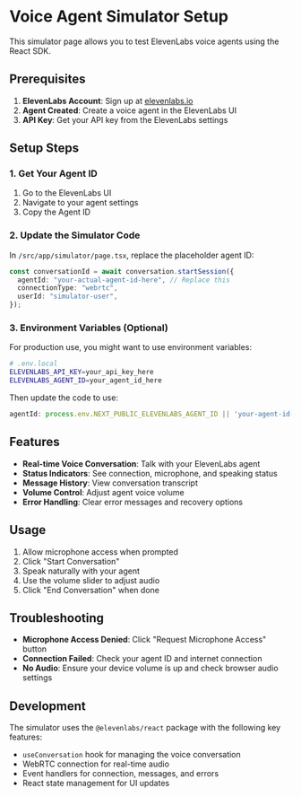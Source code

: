 # Voice Agent Simulator Setup

This simulator page allows you to test ElevenLabs voice agents using the React SDK.

## Prerequisites

1. **ElevenLabs Account**: Sign up at [elevenlabs.io](https://elevenlabs.io)
2. **Agent Created**: Create a voice agent in the ElevenLabs UI
3. **API Key**: Get your API key from the ElevenLabs settings

## Setup Steps

### 1. Get Your Agent ID

1. Go to the ElevenLabs UI
2. Navigate to your agent settings
3. Copy the Agent ID

### 2. Update the Simulator Code

In `/src/app/simulator/page.tsx`, replace the placeholder agent ID:

```typescript
const conversationId = await conversation.startSession({
  agentId: "your-actual-agent-id-here", // Replace this
  connectionType: "webrtc",
  userId: "simulator-user",
});
```

### 3. Environment Variables (Optional)

For production use, you might want to use environment variables:

```bash
# .env.local
ELEVENLABS_API_KEY=your_api_key_here
ELEVENLABS_AGENT_ID=your_agent_id_here
```

Then update the code to use:

```typescript
agentId: process.env.NEXT_PUBLIC_ELEVENLABS_AGENT_ID || 'your-agent-id-here',
```

## Features

- **Real-time Voice Conversation**: Talk with your ElevenLabs agent
- **Status Indicators**: See connection, microphone, and speaking status
- **Message History**: View conversation transcript
- **Volume Control**: Adjust agent voice volume
- **Error Handling**: Clear error messages and recovery options

## Usage

1. Allow microphone access when prompted
2. Click "Start Conversation"
3. Speak naturally with your agent
4. Use the volume slider to adjust audio
5. Click "End Conversation" when done

## Troubleshooting

- **Microphone Access Denied**: Click "Request Microphone Access" button
- **Connection Failed**: Check your agent ID and internet connection
- **No Audio**: Ensure your device volume is up and check browser audio settings

## Development

The simulator uses the `@elevenlabs/react` package with the following key features:

- `useConversation` hook for managing the voice conversation
- WebRTC connection for real-time audio
- Event handlers for connection, messages, and errors
- React state management for UI updates
